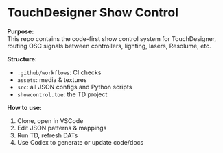 # TouchDesigner Show Control

**Purpose:**  
This repo contains the code-first show control system for TouchDesigner, routing OSC signals between controllers, lighting, lasers, Resolume, etc.

**Structure:**  
- `.github/workflows`: CI checks  
- `assets`: media & textures  
- `src`: all JSON configs and Python scripts  
- `showcontrol.toe`: the TD project  

**How to use:**  
1. Clone, open in VSCode  
2. Edit JSON patterns & mappings  
3. Run TD, refresh DATs  
4. Use Codex to generate or update code/docs  
